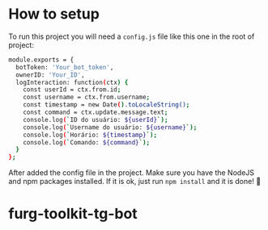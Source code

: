 
# How to setup

To run this project you will need a `config.js` file like this one in the root of project:




```bash
module.exports = {
  botToken: 'Your_bot_token',
  ownerID: 'Your_ID',
  logInteraction: function(ctx) {
    const userId = ctx.from.id;
    const username = ctx.from.username;
    const timestamp = new Date().toLocaleString();
    const command = ctx.update.message.text;
    console.log(`ID do usuário: ${userId}`);
    console.log(`Username do usuário: ${username}`);
    console.log(`Horário: ${timestamp}`);
    console.log(`Comando: ${command}`);
  }
};
```


After added the config file in the project. Make sure you have the NodeJS and npm packages installed. If it is ok, just run `npm install` and it is done!  🎉
# furg-toolkit-tg-bot
